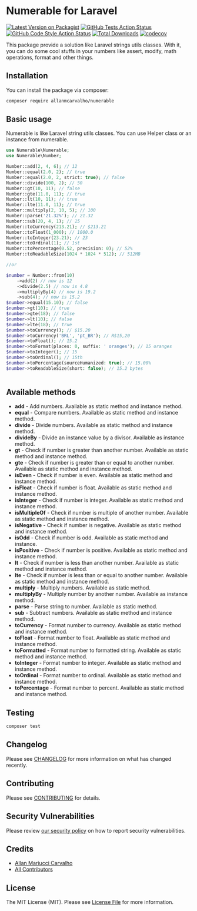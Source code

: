 # Numerable for Laravel

[![Latest Version on Packagist](https://img.shields.io/packagist/v/allanmcarvalho/numerable.svg?style=flat-square)](https://packagist.org/packages/allanmcarvalho/numerable)
[![GitHub Tests Action Status](https://img.shields.io/github/actions/workflow/status/allanmcarvalho/numerable/run-tests.yml?branch=main&label=tests&style=flat-square)](https://github.com/allanmcarvalho/numerable/actions?query=workflow%3Arun-tests+branch%3Amain)
[![GitHub Code Style Action Status](https://img.shields.io/github/actions/workflow/status/allanmcarvalho/numerable/fix-php-code-style-issues.yml?branch=main&label=code%20style&style=flat-square)](https://github.com/allanmcarvalho/numerable/actions?query=workflow%3A"Fix+PHP+code+style+issues"+branch%3Amain)
[![Total Downloads](https://img.shields.io/packagist/dt/allanmcarvalho/numerable.svg?style=flat-square)](https://packagist.org/packages/allanmcarvalho/numerable)
[![codecov](https://codecov.io/gh/allanmcarvalho/numerable/graph/badge.svg?token=Jz0e5EbT1d)](https://codecov.io/gh/allanmcarvalho/numerable)

This package provide a solution like Laravel strings utils classes. With it, you can do some cool stuffs in your numbers
like assert, modify, math operations, format and other things.

## Installation

You can install the package via composer:

```bash
composer require allanmcarvalho/numerable
```

## Basic usage
Numerable is like Laravel string utils classes. You can use Helper class or an instance from numerable.

```php
use Numerable\Numerable;
use Numerable\Number;

Number::add(2, 4, 6); // 12
Number::equal(2.0, 2); // true
Number::equal(2.0, 2, strict: true); // false
Number::divide(100, 2); // 50
Number::gt(10, 11); // false
Number::gte(11.0, 11); // true
Number::lt(10, 11); // true
Number::lte(11.0, 11); // true
Number::multiply(2, 10, 5); // 100
Number::parse('21.32%'); // 21.32
Number::sub(20, 4, 1); // 15
Number::toCurrency(213.21); // $213.21
Number::toFloat(1_000); // 1000.0
Number::toInteger(23.21); // 23
Number::toOrdinal(1); // 1st
Number::toPercentage(0.52, precision: 0); // 52%
Number::toReadableSize(1024 * 1024 * 512); // 512MB

//or 

$number = Number::from(10)
    ->add(2) // now is 12
    ->divide(2.5) // now is 4.8
    ->multiplyBy(4) // now is 19.2
    ->sub(4); // now is 15.2
$number->equal(15.10); // false
$number->gt(10); // true
$number->gte(18); // false
$number->lt(10); // false
$number->lte(18); // true
$number->toCurrency(); // $15.20
$number->toCurrency('BRL', 'pt_BR'); // R$15,20
$number->toFloat(); // 15.2
$number->toFormat(places: 0, suffix: ' oranges'); // 15 oranges
$number->toInteger(); // 15
$number->toOrdinal(); // 15th
$number->toPercentage(sourceHumanized: true); // 15.00%
$number->toReadableSize(short: false); // 15.2 bytes
    

```

## Available methods

- **add** - Add numbers. Available as static method and instance method.
- **equal** - Compare numbers. Available as static method and instance method.
- **divide** - Divide numbers. Available as static method and instance method.
- **divideBy** - Divide an instance value by a divisor. Available as instance method.
- **gt** - Check if number is greater than another number. Available as static method and instance method.
- **gte** - Check if number is greater than or equal to another number. Available as static method and instance method.
- **isEven** - Check if number is even. Available as static method and instance method.
- **isFloat** - Check if number is float. Available as static method and instance method.
- **isInteger** - Check if number is integer. Available as static method and instance method.
- **isMultipleOf** - Check if number is multiple of another number. Available as static method and instance method.
- **isNegative** - Check if number is negative. Available as static method and instance method.
- **isOdd** - Check if number is odd. Available as static method and instance.
- **isPositive** - Check if number is positive. Available as static method and instance method.
- **lt** - Check if number is less than another number. Available as static method and instance method.
- **lte** - Check if number is less than or equal to another number. Available as static method and instance method.
- **multiply** - Multiply numbers. Available as static method.
- **multiplyBy** - Multiply number by another number. Available as instance method.
- **parse** - Parse string to number. Available as static method.
- **sub** - Subtract numbers. Available as static method and instance method.
- **toCurrency** - Format number to currency. Available as static method and instance method.
- **toFloat** - Format number to float. Available as static method and instance method.
- **toFormatted** - Format number to formatted string. Available as static method and instance method.
- **toInteger** - Format number to integer. Available as static method and instance method.
- **toOrdinal** - Format number to ordinal. Available as static method and instance method.
- **toPercentage** - Format number to percent. Available as static method and instance method.

## Testing

```bash
composer test
```

## Changelog

Please see [CHANGELOG](CHANGELOG.md) for more information on what has changed recently.

## Contributing

Please see [CONTRIBUTING](CONTRIBUTING.md) for details.

## Security Vulnerabilities

Please review [our security policy](../../security/policy) on how to report security vulnerabilities.

## Credits

- [Allan Mariucci Carvalho](https://github.com/allanmcarvalho)
- [All Contributors](../../contributors)

## License

The MIT License (MIT). Please see [License File](LICENSE.md) for more information.

